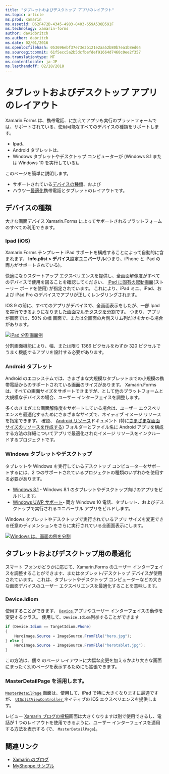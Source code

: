 ```yaml
---
title: "タブレットおよびデスクトップ アプリのレイアウト"
ms.topic: article
ms.prod: xamarin
ms.assetid: D62F472B-4345-4983-8403-659A538B591F
ms.technology: xamarin-forms
author: davidbritch
ms.author: dabritch
ms.date: 02/01/2016
ms.openlocfilehash: 053696ebf37e73e3b121e2aa52b80b7ea1b8ed64
ms.sourcegitcommit: 61f5ecc5a2b5dcfbefdef91664d7460c0ee2f357
ms.translationtype: MT
ms.contentlocale: ja-JP
ms.lasthandoff: 02/28/2018
---
```

# <a name="layout-for-tablet-and-desktop-apps"></a>タブレットおよびデスクトップ アプリのレイアウト

Xamarin.Forms は、携帯電話、に加えてアプリも実行のプラットフォームでは、サポートされている、使用可能なすべてのデバイスの種類をサポートします。

* Ipad、
* Android タブレットは、
* Windows タブレットやデスクトップ コンピューターが (Windows 8.1 または Windows 10 を実行している)。

このページを簡単に説明します。

* サポートされている[デバイスの種類](#Device_Types)、および
* ハウツー[最適化](#optimize)携帯電話とタブレットのレイアウトです。

<a name="Device_Types" />

## <a name="device-types"></a>デバイスの種類

大きな画面デバイス Xamarin.Forms によってサポートされるプラットフォームのすべての利用できます。

### <a name="ipads-ios"></a>Ipad (iOS)

Xamarin.Forms テンプレート iPad サポートを構成することによって自動的に含まれます、 **Info.plist > デバイス**設定**ユニバーサル**(つまり、iPhone と iPad の両方がサポートされている)。

快適になりスタートアップ エクスペリエンスを提供し、全画面解像度がすべてのデバイスで使用を図ることを確認してください、 [iPad に固有の起動画面](~/ios/app-fundamentals/images-icons/launch-screens.md)(ストーリー ボードを使用) が指定されています。 これにより、iPad ミニ、iPad、および iPad Pro のデバイスでアプリが正しくレンダリングされます。

IOS 9 の前に、すべてのアプリがデバイスで、全画面表示をしたが、一部 Ipad を実行できるようになりました[画面マルチタスクを分割](~/ios/platform/multitasking.md)です。
つまり、アプリが画面では、50% の幅 画面で、または全画面の片側スリム列だけをかかる場合があります。

[ ![](tablet-images/ipad-sml.png "iPad 分割画面例")](tablet-images/ipad.png "iPad 分割画面の例")

分割画面機能により、幅、または限り 1366 ピクセルをわずか 320 ピクセルでうまく機能するアプリを設計する必要があります。

### <a name="android-tablets"></a>Android タブレット

Android のエコシステムでは、さまざまな大規模なタブレットまでの小規模の携帯電話からのサポートされている画面のサイズがあります。 Xamarin.Forms は、すべての画面サイズをサポートできますが、として他のプラットフォームと大規模なデバイスの場合、ユーザー インターフェイスを調整します。

多くのさまざまな画面解像度をサポートしている場合は、ユーザー エクスペリエンスを最適化するためにさまざまなサイズで、ネイティブ イメージ リソースを指定できます。
確認、 [Android リソース](~/android/app-fundamentals/resources-in-android/index.md)ドキュメント (特に[さまざまな画面サイズのリソースを作成する](~/android/app-fundamentals/resources-in-android/resources-for-varying-screens.md)) フォルダーとファイル名に Android アプリを構成する方法の詳細についてアプリで最適化されたイメージ リソースをインクルードするプロジェクトです。

### <a name="windows-tablets-and-desktops"></a>Windows タブレットやデスクトップ

タブレットや Windows を実行しているデスクトップ コンピューターをサポートするには、2 つのサポートされているプロジェクトの種類のいずれかを使用する必要があります。

* [Windows 8.1](~/xamarin-forms/platform/windows/installation/tablet.md) -
  Windows 8.1 のタブレットやデスクトップ向けのアプリをビルドします。
* [Windows UWP サポート](~/xamarin-forms/platform/windows/installation/universal.md)-
  両方 Windows 10 電話、タブレット、およびデスクトップで実行されるユニバーサル アプリをビルドします。

Windows タブレットやデスクトップで実行されているアプリ サイズを変更できる任意のディメンションをさらに実行されている全画面表示にします。

[ ![](tablet-images/splitscreen-sml.png "Windows は、画面の例を分割")](tablet-images/splitscreen.png "Windows 分割画面の例")


<a name="optimize" />

## <a name="optimizing-for-tablet-and-desktop"></a>タブレットおよびデスクトップ用の最適化

スマート フォンかどうかに応じて、Xamarin.Forms のユーザー インターフェイスを調整することができます、またはタブレット/デスクトップ デバイスが使用されています。 これは、タブレットやデスクトップ コンピューターなどの大きな画面デバイスのユーザー エクスペリエンスを最適化することを意味します。


### <a name="deviceidiom"></a>Device.Idiom

使用することができます、 [ `Device` ](~/xamarin-forms/platform/device.md)アプリやユーザー インターフェイスの動作を変更するクラス。 使用して、`Device.Idiom`列挙することができます

```csharp
if (Device.Idiom == TargetIdiom.Phone)
{
    HeroImage.Source = ImageSource.FromFile("hero.jpg");
} else {
    HeroImage.Source = ImageSource.FromFile("herotablet.jpg");
}
```

この方法は、個々 のページ レイアウトに大幅な変更を加えるかより大きな画面にまったく別のページを表示するためにも拡張できます。

### <a name="leveraging-masterdetailpage"></a>MasterDetailPage を活用します。

[ `MasterDetailPage` ](https://developer.xamarin.com/api/type/Xamarin.Forms.MasterDetailPage/)画面は、使用して、iPad で特に大きくなりますに最適ですが、 [ `UISplitViewController` ](https://developer.xamarin.com/api/type/UIKit.UISplitViewController/)ネイティブの iOS エクスペリエンスを提供します。

レビュー [Xamarin ブログの投稿](https://blog.xamarin.com/bringing-xamarin-forms-apps-to-tablets/)画面は大きくなりますは別で使用できるし、電話が 1 つのレイアウトを使用できるように、ユーザー インターフェイスを適用する方法を表示する (で、 `MasterDetailPage`)。



## <a name="related-links"></a>関連リンク

- [Xamarin のブログ](https://blog.xamarin.com/bringing-xamarin-forms-apps-to-tablets/)
- [MyShoppe サンプル](https://github.com/jamesmontemagno/myshoppe)
